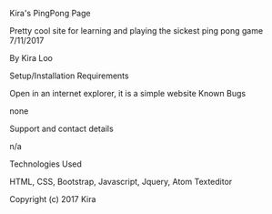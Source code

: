 Kira's PingPong Page

Pretty cool site for learning and playing the sickest ping pong game 7/11/2017

By Kira Loo

Setup/Installation Requirements

Open in an internet explorer, it is a simple website
Known Bugs

none

Support and contact details

n/a

Technologies Used

HTML, CSS, Bootstrap, Javascript, Jquery, Atom Texteditor

Copyright (c) 2017 Kira
